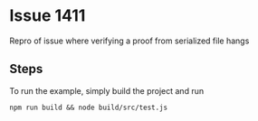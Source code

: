 # Issue 1411

Repro of issue where verifying a proof from serialized file hangs

## Steps

To run the example, simply build the project and run

`npm run build && node build/src/test.js`